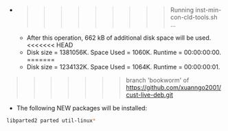 * >>>>>>>>> Running inst-min-con-cld-tools.sh ...
  * After this operation, 662 kB of additional disk space will be used.
<<<<<<< HEAD
  * Disk size = 1381056K. Space Used = 1060K. Runtime = 00:00:00:00.
=======
  * Disk size = 1234132K. Space Used = 1064K. Runtime = 00:00:00:01.
>>>>>>> branch 'bookworm' of https://github.com/xuanngo2001/cust-live-deb.git
  * The following NEW packages will be installed:
  ```bash
libparted2 parted util-linux*
  ```
